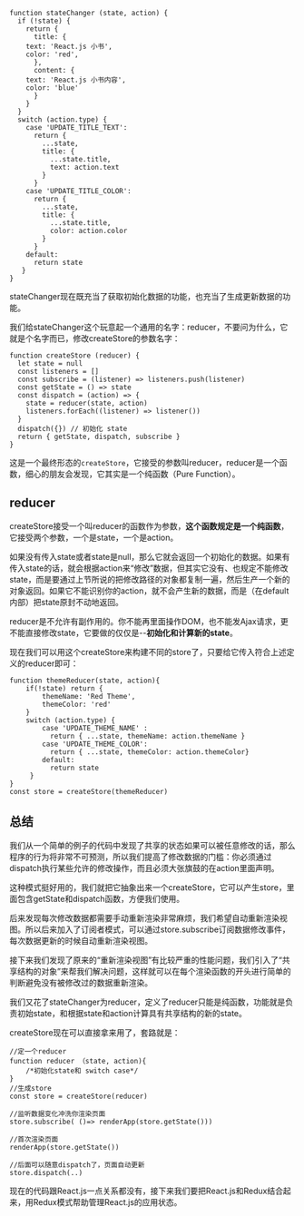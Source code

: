     function stateChanger (state, action) {
      if (!state) {
	    return {
	      title: {
	    text: 'React.js 小书',
	    color: 'red',
	      },
	      content: {
	    text: 'React.js 小书内容',
	    color: 'blue'
	      }
	    }
      }
      switch (action.type) {
	    case 'UPDATE_TITLE_TEXT':
	      return {
		    ...state,
		    title: {
		      ...state.title,
		      text: action.text
		    }
	      }
	    case 'UPDATE_TITLE_COLOR':
	      return {
		    ...state,
		    title: {
		      ...state.title,
		      color: action.color
		    }
	      }
	    default:
	      return state
	   }
    }

stateChanger现在既充当了获取初始化数据的功能，也充当了生成更新数据的功能。

我们给stateChanger这个玩意起一个通用的名字：reducer，不要问为什么，它就是个名字而已，修改createStore的参数名字：

    function createStore (reducer) {
      let state = null
      const listeners = []
      const subscribe = (listener) => listeners.push(listener)
      const getState = () => state
      const dispatch = (action) => {
	    state = reducer(state, action)
	    listeners.forEach((listener) => listener())
	  }
      dispatch({}) // 初始化 state
      return { getState, dispatch, subscribe }
    }

这是一个最终形态的`createStore`，它接受的参数叫reducer，reducer是一个函数，细心的朋友会发现，它其实是一个纯函数（Pure Function）。

## reducer

createStore接受一个叫reducer的函数作为参数，**这个函数规定是一个纯函数**，它接受两个参数，一个是state，一个是action。

如果没有传入state或者state是null，那么它就会返回一个初始化的数据。如果有传入state的话，就会根据action来“修改”数据，但其实它没有、也规定不能修改state，而是要通过上节所说的把修改路径的对象都复制一遍，然后生产一个新的对象返回。如果它不能识别你的action，就不会产生新的数据，而是（在default内部）把state原封不动地返回。

reducer是不允许有副作用的。你不能再里面操作DOM，也不能发Ajax请求，更不能直接修改state，它要做的仅仅是--**初始化和计算新的state**。

现在我们可以用这个createStore来构建不同的store了，只要给它传入符合上述定义的reducer即可：

    function themeReducer(state, action){
    	if(!state) return {
    		themeName: 'Red Theme',	
    		themeColor: 'red'
    	}
    	switch (action.type) {
		    case 'UPDATE_THEME_NAME' :
		      return { ...state, themeName: action.themeName }
		    case 'UPDATE_THEME_COLOR':
		      return { ...state, themeColor: action.themeColor}
		    default:
		      return state
		 }	
    }
	const store = createStore(themeReducer)


## 总结

我们从一个简单的例子的代码中发现了共享的状态如果可以被任意修改的话，那么程序的行为将非常不可预测，所以我们提高了修改数据的门槛：你必须通过dispatch执行某些允许的修改操作，而且必须大张旗鼓的在action里面声明。

这种模式挺好用的，我们就把它抽象出来一个createStore，它可以产生store，里面包含getState和dispatch函数，方便我们使用。

后来发现每次修改数据都需要手动重新渲染非常麻烦，我们希望自动重新渲染视图。所以后来加入了订阅者模式，可以通过store.subscribe订阅数据修改事件，每次数据更新的时候自动重新渲染视图。

接下来我们发现了原来的“重新渲染视图”有比较严重的性能问题，我们引入了“共享结构的对象”来帮我们解决问题，这样就可以在每个渲染函数的开头进行简单的判断避免没有被修改过的数据重新渲染。

我们又花了stateChanger为reducer，定义了reducer只能是纯函数，功能就是负责初始state，和根据state和action计算具有共享结构的新的state。

createStore现在可以直接拿来用了，套路就是：

    //定一个reducer
    function reducer （state, action){
    	/*初始化state和 switch case*/
    }
    //生成store
    const store = createStore(reducer)
    
    //监听数据变化冲洗你渲染页面
    store.subscribe( ()=> renderApp(store.getState()))
    
    //首次渲染页面
    renderApp(store.getState())
    
    //后面可以随意dispatch了，页面自动更新
    store.dispatch(..)
    

现在的代码跟React.js一点关系都没有，接下来我们要把React.js和Redux结合起来，用Redux模式帮助管理React.js的应用状态。

